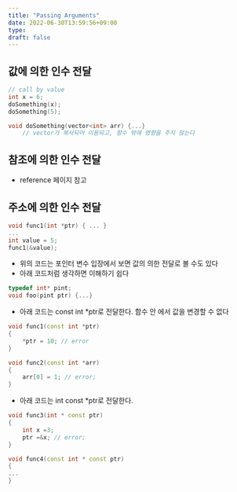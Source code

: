 ```yaml
---
title: "Passing Arguments"
date: 2022-06-30T13:59:56+09:00
type: 
draft: false
---
```


## 값에 의한 인수 전달
```cpp
// call by value
int x = 6;
doSomething(x);
doSomething(5);

void doSomething(vector<int> arr) {...}
    // vector가 복사되어 이용되고, 함수 밖에 영향을 주지 않는다
```

## 참조에 의한 인수 전달
* reference 페이지 참고

## 주소에 의한 인수 전달
```cpp
void func1(int *ptr) { ... }
...
int value = 5;
func1(&value);
```
* 위의 코드는 포인터 변수 입장에서 보면 값의 의한 전달로 볼 수도 있다
* 아래 코드처럼 생각하면 이해하기 쉽다
```cpp
typedef int* pint;
void foo(pint ptr) {...}
```
* 아래 코드는 const int *ptr로 전달한다. 함수 안 에서 값을 변경할 수 없다
```cpp
void func1(const int *ptr)
{
	*ptr = 10; // error
}

void func2(const int *arr)
{
	arr[0] = 1; // error;
}
```
* 아래 코드는 int const *ptr로 전달한다.
```cpp
void func3(int * const ptr) 
{
	int x =3;
	ptr =&x; // error;
}

void func4(const int * const ptr)
{
...
}
```